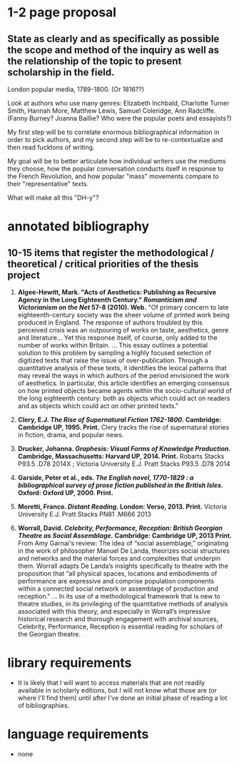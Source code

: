 # 1-2 page proposal
## State as clearly and as specifically as possible the scope and method of the inquiry as well as the relationship of the topic to present scholarship in the field.

London popular media, 1789-1800. (Or 1816??)

Look at authors who use many genres: Elizabeth Inchbald, Charlotte Turner Smith, Hannah More, Matthew Lewis, Samuel Coleridge, Ann Radcliffe. (Fanny Burney? Joanna Baillie? Who were the popular poets and essayists?)

My first step will be to correlate enormous bibliographical information in order to pick authors, and my second step will be to re-contextualize and then read fucktons of writing.

My goal will be to better articulate how individual writers use the mediums they choose, how the popular conversation conducts itself in response to the French Revolution, and how popular "mass" movements compare to their "representative" texts.

What will make all this "DH-y"?

# annotated bibliography
## 10-15 items that register the methodological / theoretical / critical priorities of the thesis project

1. **Algee-Hewitt, Mark. "Acts of Aesthetics: Publishing as Recursive Agency in the Long Eighteenth Century." *Romanticism and Victorianism on the Net* 57-8 (2010). Web.** "Of primary concern to late eighteenth-century society was the sheer volume of printed work being produced in England. The response of authors troubled by this perceived crisis was an outpouring of works on taste, aesthetics, genre and literature... Yet this response itself, of course, only added to the number of works within Britain. ... This essay outlines a potential solution to this problem by sampling a highly focused selection of digitized texts that raise the issue of over-publication. Through a quantitative analysis of these texts, it identifies the lexical patterns that may reveal the ways in which authors of the period envisioned the work of aesthetics. In particular, this article identifies an emerging consensus on how printed objects became agents within the socio-cultural world of the long eighteenth century: both as objects which could act on readers and as objects which could act on other printed texts."

1. **Clery, E.J. *The Rise of Supernatural Fiction 1762-1800.* Cambridge: Cambridge UP, 1995. Print.** Clery tracks the rise of supernatural stories in fiction, drama, and popular news.

1. **Drucker, Johanna. *Graphesis: Visual Forms of Knowledge Production.* Cambridge, Massachusetts: Harvard UP, 2014. Print.** Robarts Stacks P93.5 .D78 2014X ; Victoria University E.J. Pratt Stacks P93.5 .D78 2014

1. **Garside, Peter et al., eds. *The English novel, 1770-1829 : a bibliographical survey of prose fiction published in the British Isles.* Oxford: Oxford UP, 2000. Print.** 

1. **Moretti, Franco. *Distant Reading.* London: Verso, 2013. Print.** Victoria University E.J. Pratt Stacks PN81 .M666 2013

1. **Worrall, David. *Celebrity, Performance, Reception: British Georgian Theatre as Social Assemblage.* Cambridge: Cambridge UP, 2013 Print.** From Amy Garnai's review: The idea of “social assemblage,” originating in the work of philosopher Manuel De Landa, theorizes social structures and networks and the material forces and complexities that underpin them. Worrall adapts De Landa’s insights specifically to theatre with the proposition that “all physical spaces, locations and embodiments of performance are expressive and comprise population components within a connected social network or assemblage of production and reception." ... In its use of a methodological framework that is new to theatre studies, in its privileging of the quantitative methods of analysis associated with this theory, and especially in Worrall’s impressive historical research and thorough engagement with archival sources, Celebrity, Performance, Reception is essential reading for scholars of the Georgian theatre.

# library requirements
- It is likely that I will want to access materials that are not readily available in scholarly editions, but I will not know what those are (or where I'll find them) until after I've done an initial phase of reading a lot of bibliographies.

# language requirements
- none

